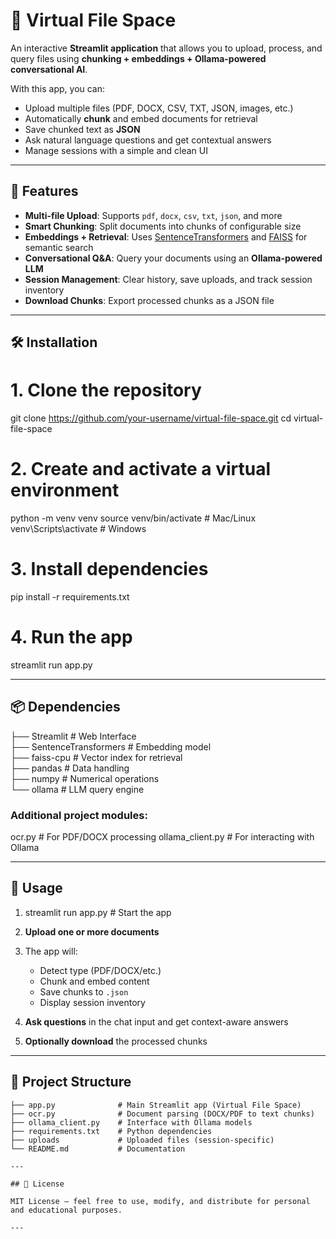 # 📂 Virtual File Space

An interactive **Streamlit application** that allows you to upload, process, and query files using **chunking + embeddings + Ollama-powered conversational AI**.  

With this app, you can:
- Upload multiple files (PDF, DOCX, CSV, TXT, JSON, images, etc.)
- Automatically **chunk** and embed documents for retrieval
- Save chunked text as **JSON**
- Ask natural language questions and get contextual answers
- Manage sessions with a simple and clean UI

---

## 🚀 Features

- **Multi-file Upload**: Supports `pdf`, `docx`, `csv`, `txt`, `json`, and more  
- **Smart Chunking**: Split documents into chunks of configurable size  
- **Embeddings + Retrieval**: Uses [SentenceTransformers](https://www.sbert.net/) and [FAISS](https://faiss.ai/) for semantic search  
- **Conversational Q&A**: Query your documents using an **Ollama-powered LLM**  
- **Session Management**: Clear history, save uploads, and track session inventory  
- **Download Chunks**: Export processed chunks as a JSON file  

---

## 🛠️ Installation

# 1. Clone the repository
git clone https://github.com/your-username/virtual-file-space.git
cd virtual-file-space

# 2. Create and activate a virtual environment
python -m venv venv
source venv/bin/activate   # Mac/Linux
venv\Scripts\activate      # Windows

# 3. Install dependencies
pip install -r requirements.txt

# 4. Run the app
streamlit run app.py

---

## 📦 Dependencies

├── Streamlit                 # Web Interface  
├── SentenceTransformers      # Embedding model  
├── faiss-cpu                 # Vector index for retrieval  
├── pandas                    # Data handling  
├── numpy                     # Numerical operations  
└── ollama                    # LLM query engine

### Additional project modules:

ocr.py                # For PDF/DOCX processing
ollama_client.py      # For interacting with Ollama

---

## 📖 Usage

1. streamlit run app.py  # Start the app

2. **Upload one or more documents**  
3. The app will:  
   - Detect type (PDF/DOCX/etc.)  
   - Chunk and embed content  
   - Save chunks to `.json`  
   - Display session inventory  
4. **Ask questions** in the chat input and get context-aware answers  
5. **Optionally download** the processed chunks   

---

## 📂 Project Structure

```text
├── app.py              # Main Streamlit app (Virtual File Space)
├── ocr.py              # Document parsing (DOCX/PDF to text chunks)
├── ollama_client.py    # Interface with Ollama models
├── requirements.txt    # Python dependencies
├── uploads             # Uploaded files (session-specific)
└── README.md           # Documentation

---

## 📜 License

MIT License — feel free to use, modify, and distribute for personal and educational purposes.

---
